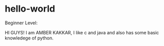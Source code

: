 # hello-world
Beginner Level:

HI GUYS!
I am AMBER KAKKAR, I like c and java and also has some basic knowledege of python.
